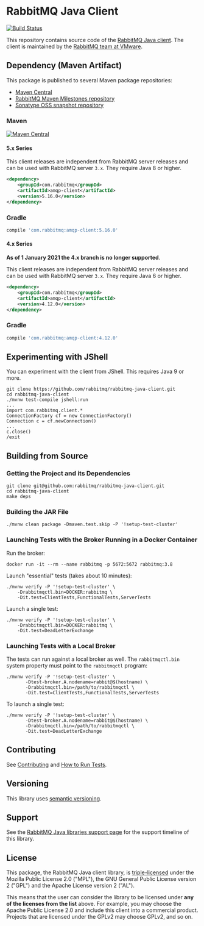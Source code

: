 # RabbitMQ Java Client

[![Build Status](https://github.com/rabbitmq/rabbitmq-java-client/actions/workflows/test-3.11-stable.yml/badge.svg)](https://github.com/rabbitmq/rabbitmq-java-client/actions/workflows/test-3.11-stable.yml)


This repository contains source code of the [RabbitMQ Java client](https://www.rabbitmq.com/api-guide.html).
The client is maintained by the [RabbitMQ team at VMware](https://github.com/rabbitmq/).


## Dependency (Maven Artifact)

This package is published to several Maven package repositories:

* [Maven Central](https://search.maven.org/#search%7Cga%7C1%7Cg%3Acom.rabbitmq%20a%3Aamqp-client)
* [RabbitMQ Maven Milestones repository](https://packagecloud.io/rabbitmq/maven-milestones) 
* [Sonatype OSS snapshot repository](https://oss.sonatype.org/content/repositories/snapshots/com/rabbitmq/amqp-client/)

### Maven

[![Maven Central](https://maven-badges.herokuapp.com/maven-central/com.rabbitmq/amqp-client/badge.svg)](https://maven-badges.herokuapp.com/maven-central/com.rabbitmq/amqp-client)

#### 5.x Series

This client releases are independent from RabbitMQ server releases and can be used with RabbitMQ server `3.x`.
They require Java 8 or higher.

``` xml
<dependency>
    <groupId>com.rabbitmq</groupId>
    <artifactId>amqp-client</artifactId>
    <version>5.16.0</version>
</dependency>
```

### Gradle

``` groovy
compile 'com.rabbitmq:amqp-client:5.16.0'
```

#### 4.x Series

**As of 1 January 2021 the 4.x branch is no longer supported**.

This client releases are independent from RabbitMQ server releases and can be used with RabbitMQ server `3.x`.
They require Java 6 or higher.

``` xml
<dependency>
    <groupId>com.rabbitmq</groupId>
    <artifactId>amqp-client</artifactId>
    <version>4.12.0</version>
</dependency>
```

### Gradle

``` groovy
compile 'com.rabbitmq:amqp-client:4.12.0'
```

## Experimenting with JShell

You can experiment with the client from JShell. This requires Java 9 or more.

```
git clone https://github.com/rabbitmq/rabbitmq-java-client.git
cd rabbitmq-java-client
./mvnw test-compile jshell:run
...
import com.rabbitmq.client.*
ConnectionFactory cf = new ConnectionFactory()
Connection c = cf.newConnection()
...
c.close()
/exit
```

## Building from Source

### Getting the Project and its Dependencies

```
git clone git@github.com:rabbitmq/rabbitmq-java-client.git
cd rabbitmq-java-client
make deps
```

### Building the JAR File

```
./mvnw clean package -Dmaven.test.skip -P '!setup-test-cluster'
```

### Launching Tests with the Broker Running in a Docker Container

Run the broker:

```
docker run -it --rm --name rabbitmq -p 5672:5672 rabbitmq:3.8
```

Launch "essential" tests (takes about 10 minutes):

```
./mvnw verify -P '!setup-test-cluster' \
    -Drabbitmqctl.bin=DOCKER:rabbitmq \
    -Dit.test=ClientTests,FunctionalTests,ServerTests
```

Launch a single test:

```
./mvnw verify -P '!setup-test-cluster' \
    -Drabbitmqctl.bin=DOCKER:rabbitmq \
    -Dit.test=DeadLetterExchange
```

### Launching Tests with a Local Broker

The tests can run against a local broker as well. The `rabbitmqctl.bin`
system property must point to the `rabbitmqctl` program:

```
./mvnw verify -P '!setup-test-cluster' \
       -Dtest-broker.A.nodename=rabbit@$(hostname) \
       -Drabbitmqctl.bin=/path/to/rabbitmqctl \
       -Dit.test=ClientTests,FunctionalTests,ServerTests
```

To launch a single test:

```
./mvnw verify -P '!setup-test-cluster' \
       -Dtest-broker.A.nodename=rabbit@$(hostname) \
       -Drabbitmqctl.bin=/path/to/rabbitmqctl \
       -Dit.test=DeadLetterExchange
```

## Contributing

See [Contributing](./CONTRIBUTING.md) and [How to Run Tests](./RUNNING_TESTS.md).

## Versioning

This library uses [semantic versioning](https://semver.org/).

## Support

See the [RabbitMQ Java libraries support page](https://www.rabbitmq.com/java-versions.html)
for the support timeline of this library.

## License

This package, the RabbitMQ Java client library, is [triple-licensed](https://www.rabbitmq.com/api-guide.html#license) under
the Mozilla Public License 2.0 ("MPL"), the GNU General Public License
version 2 ("GPL") and the Apache License version 2 ("AL").

This means that the user can consider the library to be licensed under **any of the licenses from the list** above.
For example, you may choose the Apache Public License 2.0 and include this client into a commercial product.
Projects that are licensed under the GPLv2 may choose GPLv2, and so on.
